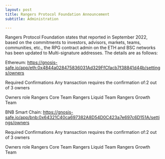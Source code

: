 ```yaml
---
layout: post
title: Rangers Protocol Foundation Announcement 
subtitle: Administration  

---
```




Rangers Protocol Foundation states that reported in September 2022, based on the commitments to investors, advisors, markets, teams, communities, etc., the RPG contract admin on the ETH and BSC networks has been updated to Multi-signature addresses. The details are as follows:

Ethereum:
https://gnosis-safe.io/app/eth:0x4844a028475836031Ad329FfCfacb7f38841d44b/settings/owners

Required Confirmations
Any transaction requires the confirmation of:2 out of 3 owners

Owners role
Rangers Core Team
Rangers Liquid Team
Rangers Growth Team

BNB Smart Chain:
https://gnosis-safe.io/app/bnb:0x64321C40ca697382A8D54D0C423a7e697c6D151A/settings/owners

Required Confirmations
Any transaction requires the confirmation of:2 out of 3 owners

Owners role
Rangers Core Team
Rangers Liquid Team
Rangers Growth Team